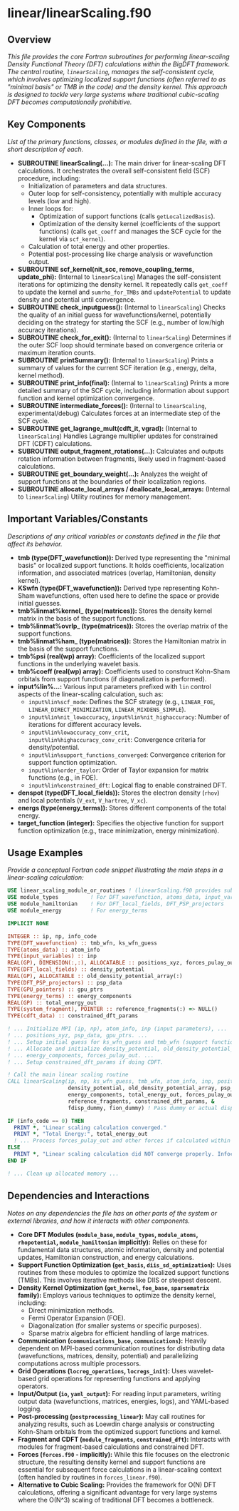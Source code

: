# linear/linearScaling.f90

## Overview

*This file provides the core Fortran subroutines for performing linear-scaling Density Functional Theory (DFT) calculations within the BigDFT framework. The central routine, `linearScaling`, manages the self-consistent cycle, which involves optimizing localized support functions (often referred to as "minimal basis" or TMB in the code) and the density kernel. This approach is designed to tackle very large systems where traditional cubic-scaling DFT becomes computationally prohibitive.*

## Key Components

*List of the primary functions, classes, or modules defined in the file, with a short description of each.*

*   **SUBROUTINE linearScaling(...):** The main driver for linear-scaling DFT calculations. It orchestrates the overall self-consistent field (SCF) procedure, including:
    *   Initialization of parameters and data structures.
    *   Outer loop for self-consistency, potentially with multiple accuracy levels (low and high).
    *   Inner loops for:
        *   Optimization of support functions (calls `getLocalizedBasis`).
        *   Optimization of the density kernel (coefficients of the support functions) (calls `get_coeff` and manages the SCF cycle for the kernel via `scf_kernel`).
    *   Calculation of total energy and other properties.
    *   Potential post-processing like charge analysis or wavefunction output.
*   **SUBROUTINE scf_kernel(nit_scc, remove_coupling_terms, update_phi):** (Internal to `linearScaling`) Manages the self-consistent iterations for optimizing the density kernel. It repeatedly calls `get_coeff` to update the kernel and `sumrho_for_TMBs` and `updatePotential` to update density and potential until convergence.
*   **SUBROUTINE check_inputguess():** (Internal to `linearScaling`) Checks the quality of an initial guess for wavefunctions/kernel, potentially deciding on the strategy for starting the SCF (e.g., number of low/high accuracy iterations).
*   **SUBROUTINE check_for_exit():** (Internal to `linearScaling`) Determines if the outer SCF loop should terminate based on convergence criteria or maximum iteration counts.
*   **SUBROUTINE printSummary():** (Internal to `linearScaling`) Prints a summary of values for the current SCF iteration (e.g., energy, delta, kernel method).
*   **SUBROUTINE print_info(final):** (Internal to `linearScaling`) Prints a more detailed summary of the SCF cycle, including information about support function and kernel optimization convergence.
*   **SUBROUTINE intermediate_forces():** (Internal to `linearScaling`, experimental/debug) Calculates forces at an intermediate step of the SCF cycle.
*   **SUBROUTINE get_lagrange_mult(cdft_it, vgrad):** (Internal to `linearScaling`) Handles Lagrange multiplier updates for constrained DFT (CDFT) calculations.
*   **SUBROUTINE output_fragment_rotations(...):** Calculates and outputs rotation information between fragments, likely used in fragment-based calculations.
*   **SUBROUTINE get_boundary_weight(...):** Analyzes the weight of support functions at the boundaries of their localization regions.
*   **SUBROUTINE allocate_local_arrays / deallocate_local_arrays:** (Internal to `linearScaling`) Utility routines for memory management.

## Important Variables/Constants

*Descriptions of any critical variables or constants defined in the file that affect its behavior.*

*   **tmb (type(DFT_wavefunction)):** Derived type representing the "minimal basis" or localized support functions. It holds coefficients, localization information, and associated matrices (overlap, Hamiltonian, density kernel).
*   **KSwfn (type(DFT_wavefunction)):** Derived type representing Kohn-Sham wavefunctions, often used here to define the space or provide initial guesses.
*   **tmb%linmat%kernel_ (type(matrices)):** Stores the density kernel matrix in the basis of the support functions.
*   **tmb%linmat%ovrlp_ (type(matrices)):** Stores the overlap matrix of the support functions.
*   **tmb%linmat%ham_ (type(matrices)):** Stores the Hamiltonian matrix in the basis of the support functions.
*   **tmb%psi (real(wp) array):** Coefficients of the localized support functions in the underlying wavelet basis.
*   **tmb%coeff (real(wp) array):** Coefficients used to construct Kohn-Sham orbitals from support functions (if diagonalization is performed).
*   **input%lin%...:** Various input parameters prefixed with `lin` control aspects of the linear-scaling calculation, such as:
    *   `input%lin%scf_mode`: Defines the SCF strategy (e.g., `LINEAR_FOE`, `LINEAR_DIRECT_MINIMIZATION`, `LINEAR_MIXDENS_SIMPLE`).
    *   `input%lin%nit_lowaccuracy`, `input%lin%nit_highaccuracy`: Number of iterations for different accuracy levels.
    *   `input%lin%lowaccuracy_conv_crit`, `input%lin%highaccuracy_conv_crit`: Convergence criteria for density/potential.
    *   `input%lin%support_functions_converged`: Convergence criterion for support function optimization.
    *   `input%lin%order_taylor`: Order of Taylor expansion for matrix functions (e.g., in FOE).
    *   `input%lin%constrained_dft`: Logical flag to enable constrained DFT.
*   **denspot (type(DFT_local_fields)):** Stores the electron density (`rhov`) and local potentials (`V_ext`, `V_hartree`, `V_xc`).
*   **energs (type(energy_terms)):** Stores different components of the total energy.
*   **target_function (integer):** Specifies the objective function for support function optimization (e.g., trace minimization, energy minimization).

## Usage Examples

*Provide a conceptual Fortran code snippet illustrating the main steps in a linear-scaling calculation:*

```fortran
USE linear_scaling_module_or_routines ! (linearScaling.f90 provides subroutines directly)
USE module_types          ! For DFT_wavefunction, atoms_data, input_variables etc.
USE module_hamiltonian    ! For DFT_local_fields, DFT_PSP_projectors
USE module_energy         ! For energy_terms

IMPLICIT NONE

INTEGER :: ip, np, info_code
TYPE(DFT_wavefunction) :: tmb_wfn, ks_wfn_guess
TYPE(atoms_data) :: atom_info
TYPE(input_variables) :: inp
REAL(GP), DIMENSION(:,:), ALLOCATABLE :: positions_xyz, forces_pulay_out
TYPE(DFT_local_fields) :: density_potential
REAL(GP), ALLOCATABLE :: old_density_potential_array(:)
TYPE(DFT_PSP_projectors) :: psp_data
TYPE(GPU_pointers) :: gpu_ptrs
TYPE(energy_terms) :: energy_components
REAL(GP) :: total_energy_out
TYPE(system_fragment), POINTER :: reference_fragments(:) => NULL()
TYPE(cdft_data) :: constrained_dft_params

! ... Initialize MPI (ip, np), atom_info, inp (input parameters), ...
! ... positions_xyz, psp_data, gpu_ptrs. ...
! ... Setup initial guess for ks_wfn_guess and tmb_wfn (support functions). ...
! ... Allocate and initialize density_potential, old_density_potential_array, ...
! ... energy_components, forces_pulay_out. ...
! ... Setup constrained_dft_params if doing CDFT.

! Call the main linear scaling routine
CALL linearScaling(ip, np, ks_wfn_guess, tmb_wfn, atom_info, inp, positions_xyz, &
                   density_potential, old_density_potential_array, psp_data, gpu_ptrs, &
                   energy_components, total_energy_out, forces_pulay_out, info_code, &
                   reference_fragments, constrained_dft_params, &
                   fdisp_dummy, fion_dummy) ! Pass dummy or actual dispersion/ionic forces

IF (info_code == 0) THEN
  PRINT *, "Linear scaling calculation converged."
  PRINT *, "Total Energy:", total_energy_out
  ! ... Process forces_pulay_out and other forces if calculated within linearScaling ...
ELSE
  PRINT *, "Linear scaling calculation did NOT converge properly. Infocode:", info_code
END IF

! ... Clean up allocated memory ...
```

## Dependencies and Interactions

*Notes on any dependencies the file has on other parts of the system or external libraries, and how it interacts with other components.*

*   **Core DFT Modules (`module_base`, `module_types`, `module_atoms`, `rhopotential`, `module_hamiltonian` implicitly):** Relies on these for fundamental data structures, atomic information, density and potential updates, Hamiltonian construction, and energy calculations.
*   **Support Function Optimization (`get_basis`, `diis_sd_optimization`):** Uses routines from these modules to optimize the localized support functions (TMBs). This involves iterative methods like DIIS or steepest descent.
*   **Density Kernel Optimization (`get_kernel`, `foe_base`, `sparsematrix` family):** Employs various techniques to optimize the density kernel, including:
    *   Direct minimization methods.
    *   Fermi Operator Expansion (FOE).
    *   Diagonalization (for smaller systems or specific purposes).
    *   Sparse matrix algebra for efficient handling of large matrices.
*   **Communication (`communications_base`, `communications`):** Heavily dependent on MPI-based communication routines for distributing data (wavefunctions, matrices, density, potential) and parallelizing computations across multiple processors.
*   **Grid Operations (`locreg_operations`, `locregs_init`):** Uses wavelet-based grid operations for representing functions and applying operators.
*   **Input/Output (`io`, `yaml_output`):** For reading input parameters, writing output data (wavefunctions, matrices, energies, logs), and YAML-based logging.
*   **Post-processing (`postprocessing_linear`):** May call routines for analyzing results, such as Loewdin charge analysis or constructing Kohn-Sham orbitals from the optimized support functions and kernel.
*   **Fragment and CDFT (`module_fragments`, `constrained_dft`):** Interacts with modules for fragment-based calculations and constrained DFT.
*   **Forces (`forces.f90` - implicitly):** While this file focuses on the electronic structure, the resulting density kernel and support functions are essential for subsequent force calculations in a linear-scaling context (often handled by routines in `forces_linear.f90`).
*   **Alternative to Cubic Scaling:** Provides the framework for O(N) DFT calculations, offering a significant advantage for very large systems where the O(N^3) scaling of traditional DFT becomes a bottleneck.
```
